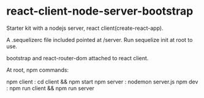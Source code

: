 # react-client-node-server-bootstrap

Starter kit with a nodejs server, react client(create-react-app).

A .sequelizerc file included pointed at /server. Run sequelize init at root to use.

bootstrap and react-router-dom attached to react client.

At root, npm commands:

npm client : cd client && npm start
npm server : nodemon server.js
npm dev : npm run client && npm run server